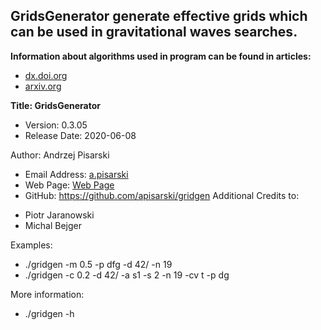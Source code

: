 ## GridsGenerator generate effective grids which can be used in gravitational waves searches. 
**Information about algorithms used in program can be found in articles:**
* [dx.doi.org](http://dx.doi.org/10.1088/0264-9381/32/14/145014)
* [arxiv.org](http://arxiv.org/abs/1302.0509v3)				


**Title: GridsGenerator** 
- Version:		0.3.05
- Release Date:		2020-06-08

Author: Andrzej Pisarski
- Email Address:	[a.pisarski](a.pisarski@uwb.edu.pl)
- Web Page:		[Web Page](http://alpha.uwb.edu.pl/ap/gw/)
- GitHub:	https://github.com/apisarski/gridgen
Additional Credits to:   
* Piotr Jaranowski
* Michal Bejger

Examples: 

- ./gridgen -m 0.5 -p dfg -d 42/ -n 19
- ./gridgen -c 0.2 -d 42/ -a s1 -s 2 -n 19 -cv t -p dg

More information:
- ./gridgen -h
